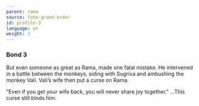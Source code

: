 ```yaml
---
parent: rama
source: fate-grand-order
id: profile-3
language: en
weight: 3
---
```


### Bond 3

But even someone as great as Rama, made one fatal mistake.
He intervened in a battle between the monkeys, siding with Sugriva and ambushing the monkey Vali.
Vali’s wife then put a curse on Rama.

“Even if you get your wife back, you will never share joy together.”
…This curse still binds him.
